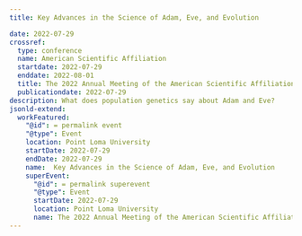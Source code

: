 ```yaml
---
title: Key Advances in the Science of Adam, Eve, and Evolution

date: 2022-07-29
crossref:
  type: conference
  name: American Scientific Affiliation
  startdate: 2022-07-29
  enddate: 2022-08-01
  title: The 2022 Annual Meeting of the American Scientific Affiliation
  publicationdate: 2022-07-29
description: What does population genetics say about Adam and Eve?
jsonld-extend:
  workFeatured: 
    "@id": = permalink event
    "@type": Event
    location: Point Loma University
    startDate: 2022-07-29
    endDate: 2022-07-29
    name:  Key Advances in the Science of Adam, Eve, and Evolution
    superEvent:
      "@id": = permalink superevent
      "@type": Event
      startDate: 2022-07-29
      location: Point Loma University
      name: The 2022 Annual Meeting of the American Scientific Affiliation
---
```

